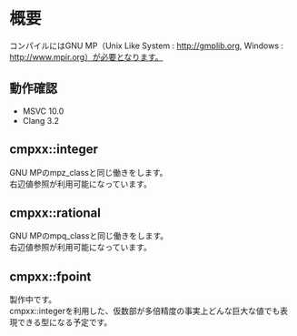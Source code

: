 # 概要
コンパイルにはGNU MP（Unix Like System : http://gmplib.org, Windows : http://www.mpir.org）が必要となります。  

## 動作確認
* MSVC 10.0  
* Clang 3.2

## cmpxx::integer
GNU MPのmpz_classと同じ働きをします。  
右辺値参照が利用可能になっています。

## cmpxx::rational
GNU MPのmpq_classと同じ働きをします。  
右辺値参照が利用可能になっています。

## cmpxx::fpoint
製作中です。  
cmpxx::integerを利用した、仮数部が多倍精度の事実上どんな巨大な値でも表現できる型になる予定です。
